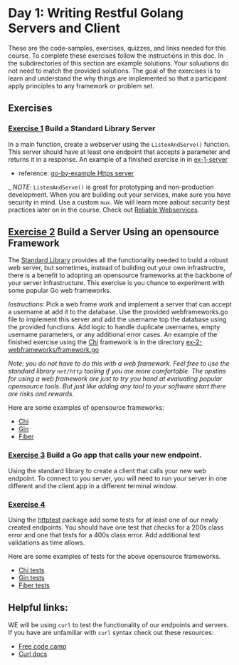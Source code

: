 # Day 1: Writing Restful Golang Servers and Client

These are the code-samples, exercises, quizzes, and links needed for this course. To complete these exercises follow the instructions in this doc. In the subdirectories of this section are example solutions. Your soluutions do not need to match the provided solutions. The goal of the exercises is to learn and understand the why things are implemented so that a participant apply principles to any framework or problem set. 

## Exercises

### [Exercise 1](/ex-1-servers/server.go) Build a Standard Library Server 

In a main function, create a webserver using the `ListenAndServe()` function. This server should have at least one endpoint that accepts a parameter and returns it in a response. An example of a finished exercise in in [ex-1-server](ex-1-servers/server.go)

- reference: [go-by-example Https server](https://gobyexample.com/http-servers)

_ *NOTE*: `ListenAndServe()` is great for prototyping and non-production development. When you are building out your services, make sure you have security in mind. Use a custom `mux`. We will learn more aabout security best practices later on in the course. Check out [Reliable Webservices](../reliable-webservice-go/README.md).

## [Exercise 2](/ex-2-web-frameworks/framework.go)  Build a Server Using an opensource Framework

The [Standard Library](https://pkg.go.dev/net/http) provides all the functionality needed to build a robust web server, but sometimes, instead of building out your own infrastructre, there is a benefit to adopting an opensource frameworks at the backbone of your server infrastructure. This exercise is you chance to experiment with some popular Go web frameworks.

*Instructions:* Pick a web frame work and implement a server that can accept a username at add it to the database. Use the provided webframeworks.go file to implement this server and add the username top the database using the provided functions. Add logic to handle duplicate usernames, empty username parameters, or any additional error cases. An example of the finished exercise using the [Chi]() framework is in the directory [ex-2-webframeworks/framework.go](/ex-2-webframeworks/framework.go)

_*Note:* you do not have to do this with a web framework. Feel free to use the standard library `net/http` tooling if you are more comfortable. The opstins for using a web framework are just to try you hand at evaluating popular opensource tools. But just like adding any tool to your software start there are risks and rewards._

Here are some examples of opensource frameworks:
- [Chi](https://github.com/go-chi/chi)
- [Gin](https://github.com/gin-gonic/gin) <!-- uses it own context that predates context.Context-->
- [Fiber](https://github.com/gofiber/fiber) <!-- uses fasthhtp -->

### [Exercise 3](/ex-3-clients/client.go) Build a Go app that calls your new endpoint.

Using the standard library to create a client that calls your new web endpoint. To connect to you server, you will need to run your server in one different and the client app in a different terminal window.

### [Exercise 4](/ex-4-test/framework_tests.go)

Using the [httptest](https://pkg.go.dev/net/http/httptest#example-ResponseRecorder) package add some tests for at least one of our newly created endpoints. You should have one test that checks for a 200s class error and one that tests for a 400s class error. Add additional test validations as time allows.

Here are some examples of tests for the above opensource frameworks.
- [Chi tests](https://go-chi.io/#/pages/testing)
- [Gin tests](https://gin-gonic.com/docs/testing/)
- [Fiber tests](https://docs.gofiber.io/api/app#test)

## Helpful links:

WE will be using `curl` to test the functionality of our endpoints and servers. If you have are unfamiliar with `curl` syntax check out these resources:
- [Free code camp](https://www.freecodecamp.org/news/how-to-start-using-curl-and-why-a-hands-on-introduction-ea1c913caaaa/) 
- [Curl docs](https://curl.se/docs/manual.html)
